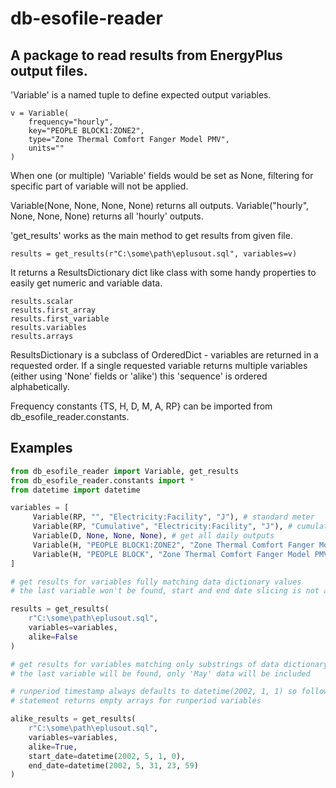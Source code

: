 # db-esofile-reader
## A package to read results from EnergyPlus output files.

'Variable' is a named tuple to define expected output variables.

    v = Variable(
        frequency="hourly",
        key="PEOPLE BLOCK1:ZONE2",
        type="Zone Thermal Comfort Fanger Model PMV",
        units=""
    )
   
When one (or multiple) 'Variable' fields would be set as None,
filtering for specific part of variable will not be applied.

Variable(None, None, None, None) returns all outputs.
Variable("hourly", None, None, None) returns all 'hourly' outputs.


'get_results' works as the main method to get results from given file.

    results = get_results(r"C:\some\path\eplusout.sql", variables=v)
    
It returns a ResultsDictionary dict like class with some
handy properties to easily get numeric and variable data.

    results.scalar
    results.first_array
    results.first_variable
    results.variables
    results.arrays

ResultsDictionary is a subclass of OrderedDict - variables are returned in a 
requested order. If a single requested variable returns multiple variables 
(either using 'None' fields or 'alike') this 'sequence' is ordered alphabetically.

Frequency constants {TS, H, D, M, A, RP} can be imported
from db_esofile_reader.constants.

Examples
--------
```Python
from db_esofile_reader import Variable, get_results
from db_esofile_reader.constants import *
from datetime import datetime

variables = [
     Variable(RP, "", "Electricity:Facility", "J"), # standard meter
     Variable(RP, "Cumulative", "Electricity:Facility", "J"), # cumulative meter
     Variable(D, None, None, None), # get all daily outputs
     Variable(H, "PEOPLE BLOCK1:ZONE2", "Zone Thermal Comfort Fanger Model PMV", ""),
     Variable(H, "PEOPLE BLOCK", "Zone Thermal Comfort Fanger Model PMV", "")
]

# get results for variables fully matching data dictionary values
# the last variable won't be found, start and end date slicing is not applied

results = get_results(
    r"C:\some\path\eplusout.sql",
    variables=variables,
    alike=False
)

# get results for variables matching only substrings of data dictionary values
# the last variable will be found, only 'May' data will be included

# runperiod timestamp always defaults to datetime(2002, 1, 1) so following
# statement returns empty arrays for runperiod variables

alike_results = get_results(
    r"C:\some\path\eplusout.sql",
    variables=variables,
    alike=True,
    start_date=datetime(2002, 5, 1, 0),
    end_date=datetime(2002, 5, 31, 23, 59)
)
```
